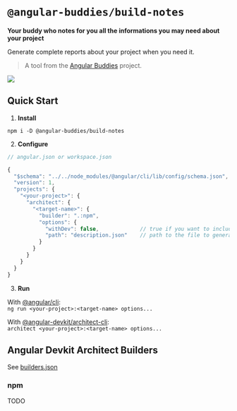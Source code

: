 # `@angular-buddies/build-notes`

**Your buddy who notes for you all the informations you may need about your project**

Generate complete reports about your project when you need it.

> A tool from the [Angular Buddies](https://github.com/angular-buddies/angular-buddies) project.

![](https://user-images.githubusercontent.com/7578400/47621207-c8c48d80-daf4-11e8-9092-cc29c1b71a89.gif)

## Quick Start

1.  **Install**

`npm i -D @angular-buddies/build-notes`

2.  **Configure**

```javascript
// angular.json or workspace.json

{
  "$schema": "../../node_modules/@angular/cli/lib/config/schema.json",
  "version": 1,
  "projects": {
    "<your-project>": {
      "architect": {
        "<target-name>": {
          "builder": ".:npm",
          "options": {
            "withDev": false,             // true if you want to include devDependencies
            "path": "description.json"    // path to the file to generate
          }
        }
      }
    }
  }
}
```

3.  **Run**

With [@angular/cli](https://www.npmjs.com/package/@angular/cli#installation):\
`ng run <your-project>:<target-name> options...`

With [@angular-devkit/architect-cli](https://www.npmjs.com/package/@angular-devkit/architect-cli):\
`architect <your-project>:<target-name> options...`

## Angular Devkit Architect Builders

See [builders.json](https://github.com/angular-buddies/angular-buddies/blob/master/packages/build-notes/builders.json)

### npm

TODO
